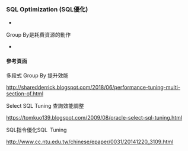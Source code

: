 ### SQL Optimization (SQL優化) ###

*
Group By是耗費資源的動作

*





#### 參考頁面 ####

多段式 Group By 提升效能

http://sharedderrick.blogspot.com/2018/06/performance-tuning-multi-section-of.html

Select SQL Tuning 查詢效能調整

https://tomkuo139.blogspot.com/2009/08/oracle-select-sql-tuning.html

SQL指令優化SQL Tuning

http://www.cc.ntu.edu.tw/chinese/epaper/0031/20141220_3109.html